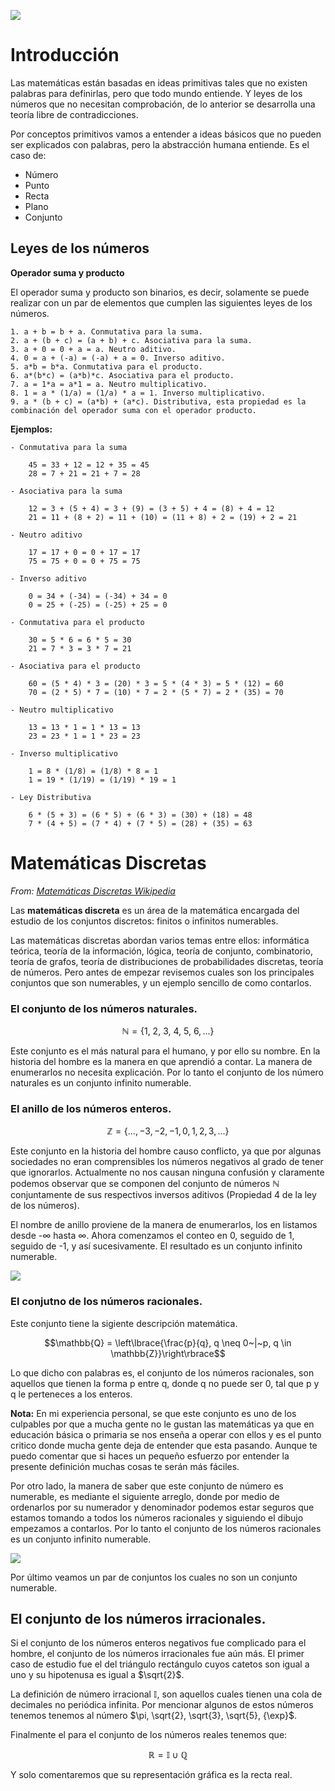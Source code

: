 ![](https://raw.githubusercontent.com/GabrielCourses/matematicas_discretas/main/image/header.png)

# Introducción

Las matemáticas están basadas en ideas primitivas tales que no existen palabras para definirlas, pero que todo mundo entiende. Y leyes de los números que no necesitan comprobación, de lo anterior se desarrolla una teoría libre de contradicciones.

Por conceptos primitivos vamos a entender a ideas básicos que no pueden ser explicados con palabras, pero la abstracción humana entiende. Es el caso de:

- Número
- Punto 
- Recta
- Plano
- Conjunto

## Leyes de los números

**Operador suma y producto**

El operador suma y producto son binarios, es decir, solamente se puede realizar con un par de elementos que cumplen las siguientes leyes de los números.

```
1. a + b = b + a. Conmutativa para la suma.
2. a + (b + c) = (a + b) + c. Asociativa para la suma.
3. a + 0 = 0 + a = a. Neutro aditivo.
4. 0 = a + (-a) = (-a) + a = 0. Inverso aditivo.
5. a*b = b*a. Conmutativa para el producto.
6. a*(b*c) = (a*b)*c. Asociativa para el producto.
7. a = 1*a = a*1 = a. Neutro multiplicativo.
8. 1 = a * (1/a) = (1/a) * a = 1. Inverso multiplicativo.
9. a * (b + c) = (a*b) + (a*c). Distributiva, esta propiedad es la combinación del operador suma con el operador producto.
```

**Ejemplos:**

```
- Conmutativa para la suma

	45 = 33 + 12 = 12 + 35 = 45
	28 = 7 + 21 = 21 + 7 = 28

- Asociativa para la suma

	12 = 3 + (5 + 4) = 3 + (9) = (3 + 5) + 4 = (8) + 4 = 12
	21 = 11 + (8 + 2) = 11 + (10) = (11 + 8) + 2 = (19) + 2 = 21

- Neutro aditivo

	17 = 17 + 0 = 0 + 17 = 17
	75 = 75 + 0 = 0 + 75 = 75
	
- Inverso aditivo

	0 = 34 + (-34) = (-34) + 34 = 0
	0 = 25 + (-25) = (-25) + 25 = 0

- Conmutativa para el producto
	
	30 = 5 * 6 = 6 * 5 = 30
	21 = 7 * 3 = 3 * 7 = 21

- Asociativa para el producto

	60 = (5 * 4) * 3 = (20) * 3 = 5 * (4 * 3) = 5 * (12) = 60
	70 = (2 * 5) * 7 = (10) * 7 = 2 * (5 * 7) = 2 * (35) = 70
	
- Neutro multiplicativo

	13 = 13 * 1 = 1 * 13 = 13
	23 = 23 * 1 = 1 * 23 = 23
	
- Inverso multiplicativo

	1 = 8 * (1/8) = (1/8) * 8 = 1
	1 = 19 * (1/19) = (1/19) * 19 = 1
	
- Ley Distributiva

	6 * (5 + 3) = (6 * 5) + (6 * 3) = (30) + (18) = 48
	7 * (4 + 5) = (7 * 4) + (7 * 5) = (28) + (35) = 63 
```

# Matemáticas Discretas

<p><em>From: <a href="https://es.wikipedia.org/wiki/Matem%C3%A1tica_discreta">Matemáticas Discretas Wikipedia</a></em></p>

Las **matemáticas discreta** es un área de la matemática encargada del estudio de los conjuntos discretos: finitos o infinitos numerables.

Las matemáticas discretas abordan varios temas entre ellos: informática teórica, teoría de la información, lógica, teoría de conjunto, combinatorio, teoría de grafos, teoría de distribuciones de probabilidades discretas, teoría de números. Pero antes de empezar revisemos cuales son los principales conjuntos que son numerables, y un ejemplo sencillo de como contarlos.

### El conjunto de los números naturales.

$$\mathbb{N} = \left\lbrace{1,~2,~3,~4,~5,~6, ...}\right\rbrace$$

Este conjunto es el más natural para el humano, y por ello su nombre. En la historia del hombre es la manera en que aprendió a contar. La manera de enumerarlos no necesita explicación. Por lo tanto el conjunto de los número naturales es un conjunto infinito numerable.

### El anillo de los números enteros.

$$\mathbb{Z} = \left\lbrace{...,-3,-2,-1,0,1,2,3, ...}\right\rbrace$$

Este conjunto en la historia del hombre causo conflicto, ya que por algunas sociedades no eran comprensibles los números negativos al grado de tener que ignorarlos. Actualmente no nos causan ninguna confusión y claramente podemos observar que se componen del conjunto de números $\mathbb{N}$ conjuntamente de sus respectivos inversos aditivos (Propiedad 4 de la ley de los números).

El nombre de anillo proviene de la manera de enumerarlos, los en listamos desde -$\infty$ hasta $\infty$. Ahora comenzamos el conteo en 0, seguido de 1, seguido de -1, y así sucesivamente. El resultado es un conjunto infinito numerable.

![](https://raw.githubusercontent.com/GabrielCourses/matematicas_discretas/main/image/integer.png)

### El conjutno de los números racionales.

Este conjunto tiene la sigiente descripción matemática.

$$\mathbb{Q} = \left\lbrace{\frac{p}{q}, q \neq 0~|~p, q \in \mathbb{Z}}\right\rbrace$$

Lo que dicho con palabras es, el conjunto de los números racionales, son aquellos que tienen la forma p entre q, donde q no puede ser 0, tal que p y q le perteneces a los enteros.

**Nota:** En mi experiencia personal, se que este conjunto es uno de los culpables por que a mucha gente no le gustan las matemáticas ya que en educación básica o primaria se nos enseña a operar con ellos y es el punto critico donde mucha gente deja de entender que esta pasando. Aunque te puedo comentar que si haces un pequeño esfuerzo por entender la presente definición muchas cosas te serán más fáciles.

Por otro lado, la manera de saber que este conjunto de número es numerable, es mediante el siguiente arreglo, donde por medio de ordenarlos por su numerador y denominador podemos estar seguros que estamos tomando a todos los números racionales y siguiendo el dibujo empezamos a contarlos. Por lo tanto el conjunto de los números racionales es un conjunto infinito numerable.

![](https://raw.githubusercontent.com/GabrielCourses/matematicas_discretas/main/image/racional.png)

Por último veamos un par de conjuntos los cuales no son un conjunto numerable.

## El conjunto de los números irracionales.

Si el conjunto de los números enteros negativos fue complicado para el hombre, el conjunto de los números irracionales fue aún más. El primer caso de estudio fue el del triángulo rectángulo cuyos catetos son igual a uno y su hipotenusa es igual a $\sqrt{2}$.

La definición de número irracional $\mathbb{I}$, son aquellos cuales tienen una cola de decimales no periódica infinita. Por mencionar algunos de estos números tenemos tenemos al número $\pi, \sqrt{2}, \sqrt{3}, \sqrt{5}, {\exp}$.

Finalmente el para el conjunto de los números reales tenemos que:

$$\mathbb{R} = \mathbb{I} \cup \mathbb{Q}$$

Y solo comentaremos que su representación gráfica es la recta real.